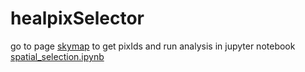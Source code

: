# healpixSelector



go to page [skymap](https://xiaolng.github.io/healpixSelector/skymap.html) to get pixIds and run analysis in jupyter notebook [spatial_selection.ipynb](https://github.com/xiaolng/healpixSelector/blob/master/spatial_selection.ipynb)



